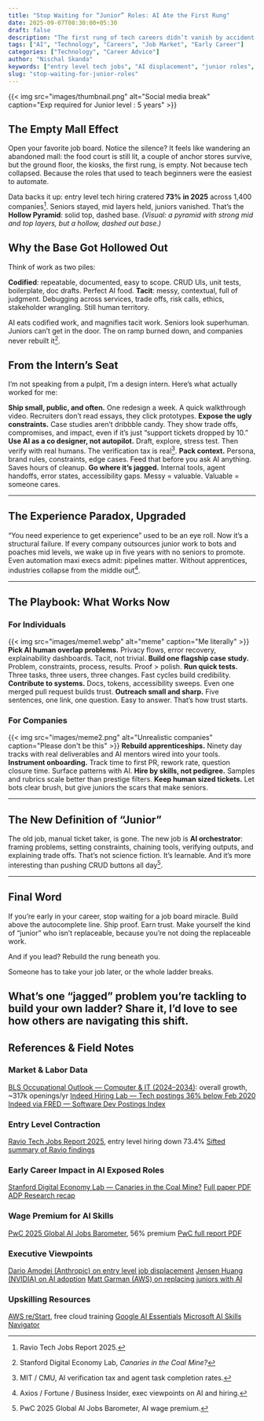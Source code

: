 ```yaml
---
title: "Stop Waiting for “Junior” Roles: AI Ate the First Rung"
date: 2025-09-07T08:30:00+05:30
draft: false
description: "The first rung of tech careers didn’t vanish by accident. AI bulldozed the training wheels—and here’s how to build your own ladder."
tags: ["AI", "Technology", "Careers", "Job Market", "Early Career"]
categories: ["Technology", "Career Advice"]
author: "Nischal Skanda"
keywords: ["entry level tech jobs", "AI displacement", "junior roles", "apprenticeships", "early career playbook"]
slug: "stop-waiting-for-junior-roles"
---
```

{{< img src="images/thumbnail.png" alt="Social media break" caption="Exp required for Junior level : 5 years" >}}
## The Empty Mall Effect

Open your favorite job board. Notice the silence? It feels like wandering an abandoned mall: the food court is still lit, a couple of anchor stores survive, but the ground floor, the kiosks, the first rung, is empty. Not because tech collapsed. Because the roles that used to teach beginners were the easiest to automate.

Data backs it up: entry level tech hiring cratered **73% in 2025** across 1,400 companies[^1]. Seniors stayed, mid layers held, juniors vanished. That’s the **Hollow Pyramid**: solid top, dashed base.
*(Visual: a pyramid with strong mid and top layers, but a hollow, dashed out base.)*

## Why the Base Got Hollowed Out

Think of work as two piles:

**Codified**: repeatable, documented, easy to scope. CRUD UIs, unit tests, boilerplate, doc drafts. Perfect AI food.
**Tacit**: messy, contextual, full of judgment. Debugging across services, trade offs, risk calls, ethics, stakeholder wrangling. Still human territory.

AI eats codified work, and magnifies tacit work. Seniors look superhuman. Juniors can’t get in the door. The on ramp burned down, and companies never rebuilt it[^2].


## From the Intern’s Seat

I’m not speaking from a pulpit, I’m a design intern. Here’s what actually worked for me:

**Ship small, public, and often.** One redesign a week. A quick walkthrough video. Recruiters don’t read essays, they click prototypes.
**Expose the ugly constraints.** Case studies aren’t dribbble candy. They show trade offs, compromises, and impact, even if it’s just “support tickets dropped by 10.”
**Use AI as a co designer, not autopilot.** Draft, explore, stress test. Then verify with real humans. The verification tax is real[^3].
**Pack context.** Persona, brand rules, constraints, edge cases. Feed that before you ask AI anything. Saves hours of cleanup.
**Go where it’s jagged.** Internal tools, agent handoffs, error states, accessibility gaps. Messy = valuable. Valuable = someone cares.

---

## The Experience Paradox, Upgraded

“You need experience to get experience” used to be an eye roll. Now it’s a structural failure. If every company outsources junior work to bots and poaches mid levels, we wake up in five years with no seniors to promote. Even automation maxi execs admit: pipelines matter. Without apprentices, industries collapse from the middle out[^4].

---

## The Playbook: What Works Now

### For Individuals
{{< img src="images/meme1.webp" alt="meme" caption="Me literally" >}}
**Pick AI human overlap problems.** Privacy flows, error recovery, explainability dashboards. Tacit, not trivial.
**Build one flagship case study.** Problem, constraints, process, results. Proof > polish.
**Run quick tests.** Three tasks, three users, three changes. Fast cycles build credibility.
**Contribute to systems.** Docs, tokens, accessibility sweeps. Even one merged pull request builds trust.
**Outreach small and sharp.** Five sentences, one link, one question. Easy to answer. That’s how trust starts.

### For Companies
{{< img src="images/meme2.png" alt="Unrealistic companies" caption="Please don't be this" >}}
**Rebuild apprenticeships.** Ninety day tracks with real deliverables and AI mentors wired into your tools.
**Instrument onboarding.** Track time to first PR, rework rate, question closure time. Surface patterns with AI.
**Hire by skills, not pedigree.** Samples and rubrics scale better than prestige filters.
**Keep human sized tickets.** Let bots clear brush, but give juniors the scars that make seniors.

---

## The New Definition of “Junior”

The old job, manual ticket taker, is gone. The new job is **AI orchestrator**: framing problems, setting constraints, chaining tools, verifying outputs, and explaining trade offs. That’s not science fiction. It’s learnable. And it’s more interesting than pushing CRUD buttons all day[^5].

---

## Final Word

If you’re early in your career, stop waiting for a job board miracle. Build above the autocomplete line. Ship proof. Earn trust. Make yourself the kind of “junior” who isn’t replaceable, because you’re not doing the replaceable work.

And if you lead? Rebuild the rung beneath you.

Someone has to take your job later, or the whole ladder breaks.

**What’s one “jagged” problem you’re tackling to build your own ladder? Share it, I’d love to see how others are navigating this shift.**
---

## References & Field Notes

### Market & Labor Data

[BLS Occupational Outlook — Computer & IT (2024–2034)](https://www.bls.gov/ooh/computer-and-information-technology): overall growth, \~317k openings/yr
[Indeed Hiring Lab — Tech postings 36% below Feb 2020](https://www.hiringlab.org/2025/07/30/the-us-tech-hiring-freeze-continues)
[Indeed via FRED — Software Dev Postings Index](https://fred.stlouisfed.org/series/IHLIDXUSTPSOFTDEVE)

### Entry Level Contraction

[Ravio Tech Jobs Report 2025](https://ravio.com/tech-jobs-report-2025), entry level hiring down 73.4%
[Sifted summary of Ravio findings](https://sifted.eu/articles/entry-level-tech-jobs-ai)

### Early Career Impact in AI Exposed Roles

[Stanford Digital Economy Lab — Canaries in the Coal Mine?](https://digitaleconomy.stanford.edu/publications/canaries-in-the-coal-mine/)
[Full paper PDF](https://digitaleconomy.stanford.edu/wp-content/uploads/2025/08/Canaries_BrynjolfssonChandarChen.pdf)
[ADP Research recap](https://adpresearch.com/yes-ai-is-affecting-employment-heres-the-data/)

### Wage Premium for AI Skills

[PwC 2025 Global AI Jobs Barometer](https://www.pwc.com/gx/en/issues/artificial-intelligence/ai-jobs-barometer.html), 56% premium
[PwC full report PDF](https://www.pwc.com/gx/en/issues/artificial-intelligence/job-barometer/2025/report.pdf)

### Executive Viewpoints

[Dario Amodei (Anthropic) on entry level job displacement](https://www.axios.com/2025/05/28/ai-jobs-white-collar-unemployment-anthropic)
[Jensen Huang (NVIDIA) on AI adoption](https://fortune.com/2025/05/29/billionaire-nvidia-ceo-jensen-huang-ai-replace-jobs-if-technology-not-embraced/)
[Matt Garman (AWS) on replacing juniors with AI](https://www.businessinsider.com/amazon-cloud-chief-replacing-junior-staff-ai-matt-garman-2025-8)

### Upskilling Resources

[AWS re/Start](https://aws.amazon.com/training/restart/), free cloud training
[Google AI Essentials](https://grow.google/ai-essentials/)
[Microsoft AI Skills Navigator](https://aiskillsnavigator.microsoft.com)


[^1]: Ravio Tech Jobs Report 2025.

[^2]: Stanford Digital Economy Lab, *Canaries in the Coal Mine?*

[^3]: MIT / CMU, AI verification tax and agent task completion rates.

[^4]: Axios / Fortune / Business Insider, exec viewpoints on AI and hiring.

[^5]: PwC 2025 Global AI Jobs Barometer, AI wage premium.


